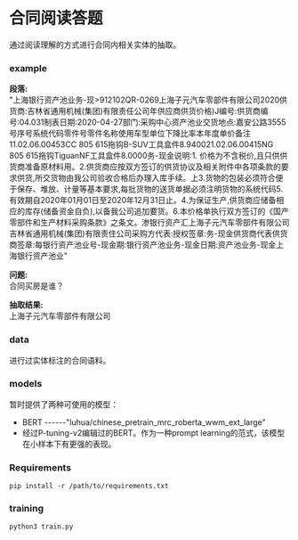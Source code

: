 # 合同阅读答题

通过阅读理解的方式进行合同内相关实体的抽取。
### example
**段落:**  
"上海银行资产池业务-现>912102QR-0269上海子元汽车零部件有限公司2020供货商:吉林省通用机械(集团)有限责任公司年供应商供货价格)J编号:供货商编号:04.031制表日期:2020-04-27部门:采购中心资产池业交货地点:嘉安公路3555号序号系统代码零件号零件名称使用车型单位下降比率本年度单价备注11.02.06.00453CC 805 615拖钩B-SUV工具盒件8.940021.02.06.00415NG 805 615拖钩TiguanNF工具盒件8.0000务-现金说明:1. 价格为不含税价,且只供供货商准备原材料用。2.供货商应按双方签订的供货协议及相关附件中各项条款的要求供货,所交货物由我公司验收合格后办理入库手续。上3.货物的包装必须符合便于保存、堆放、计量等基本要求,每批货物的送货单据必须注明货物的系统代码5.有效期自2020年01月01日至2020年12月31日止。4.为保证生产,供货商应储备相应的库存(储备资金自负),以备我公司追加要货。6.本价格单执行双方签订的《国产零部件和生产材料采购条款》之条文。渗银行资产汇上海子元汽车零部件有限公司吉林省通用机械(集团)有限责住公司采购方代表:授权签章:务-现金供货商代表供货商签章:每银行资产池业号-现金期:银行资产池业务-现金日期:资产池业务-现金上海银行资产池业"

**问题:**  
合同买房是谁？

**抽取结果:**  
上海子元汽车零部件有限公司

### data
进行过实体标注的合同语料。
### models
暂时提供了两种可使用的模型：
* BERT ------"luhua/chinese_pretrain_mrc_roberta_wwm_ext_large"
* 经过P-tuning-v2编辑过的BERT。作为一种prompt learning的范式，该模型在小样本下有更强的表现。
### Requirements
```
pip install -r /path/to/requirements.txt
```

### training
```
python3 train.py
```